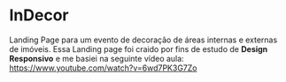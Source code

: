 # InDecor
Landing Page para um evento de decoração de áreas internas e externas de imóveis.
Essa Landing page foi craido por fins de estudo de **Design Responsivo** e me basiei na seguinte vídeo aula:
https://www.youtube.com/watch?v=6wd7PK3G7Zo
